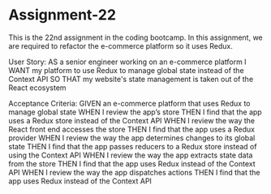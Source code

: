 # Assignment-22
This is the 22nd assignment in the coding bootcamp. In this assignment, we are required to refactor the e-commerce platform so it uses Redux.

User Story:
AS a senior engineer working on an e-commerce platform
I WANT my platform to use Redux to manage global state instead of the Context API
SO THAT my website's state management is taken out of the React ecosystem

Acceptance Criteria:
GIVEN an e-commerce platform that uses Redux to manage global state
WHEN I review the app’s store
THEN I find that the app uses a Redux store instead of the Context API
WHEN I review the way the React front end accesses the store
THEN I find that the app uses a Redux provider
WHEN I review the way the app determines changes to its global state
THEN I find that the app passes reducers to a Redux store instead of using the Context API
WHEN I review the way the app extracts state data from the store
THEN I find that the app uses Redux instead of the Context API
WHEN I review the way the app dispatches actions
THEN I find that the app uses Redux instead of the Context API
